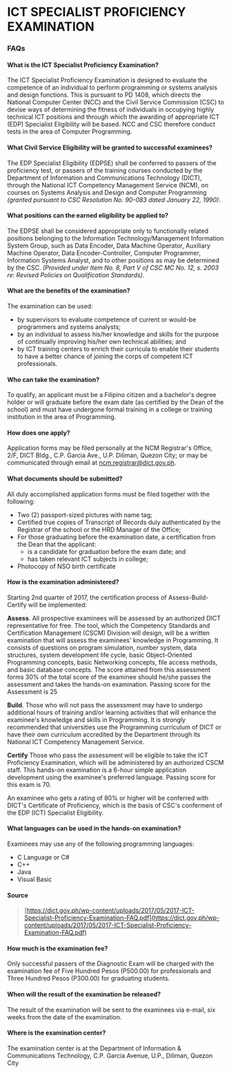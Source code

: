 # ICT SPECIALIST PROFICIENCY EXAMINATION

### FAQs

#### What is the ICT Specialist Proficiency Examination?

The ICT Specialist Proficiency Examination is designed to evaluate the competence of an individual to perform programming or systems analysis and design functions. This is pursuant to PD 1408, which directs the National Computer Center (NCC) and the Civil Service Commission (CSC) to devise ways of determining the fitness of individuals in occupying highly technical ICT positions and through which the awarding of appropriate ICT (EDP) Specialist Eligibility will be based. NCC and CSC therefore conduct tests in the area of Computer Programming.

#### What Civil Service Eligibility will be granted to successful examinees?

The EDP Specialist Eligibility (EDPSE) shall be conferred to passers of the proficiency test, or passers of the training courses conducted by the Department of Information and Communications Technology (DICT), through the National ICT Competency Management Service (NCM), on courses on Systems Analysis and Design and Computer Programming _(granted pursuant to CSC Resolution No. 90-083 dated January 22, 1990)_.

#### What positions can the earned eligibility be applied to?

The EDPSE shall be considered appropriate only to functionally related positions belonging to the Information Technology/Management Information System Group, such as Data Encoder, Data Machine Operator, Auxiliary Machine Operator, Data Encoder-Controller, Computer Programmer, Information Systems Analyst, and to other positions as may be determined by the CSC. _(Provided under Item No. 8, Part V of CSC MC No. 12, s. 2003 re: Revised Policies on Qualification Standards)_.

#### What are the benefits of the examination? 

The examination can be used: 
- by supervisors to evaluate competence of current or would-be programmers and systems analysts;
- by an individual to assess his/her knowledge and skills for the purpose of continually improving his/her own technical abilities; and
- by ICT training centers to enrich their curricula to enable their students to have a better chance of joining the corps of competent ICT professionals. 

#### Who can take the examination?

To qualify, an applicant must be a Filipino citizen and a bachelor's degree holder or will graduate before the exam date (as certified by the Dean of the school) and must have undergone formal training in a college or training institution in the area of Programming.

#### How does one apply?

Application forms may be filed personally at the NCM Registrar's Office, 2/F, DICT Bldg., C.P. Garcia Ave., U.P. Diliman, Quezon City; or may be communicated through email at ncm.registrar@dict.gov.ph.

#### What documents should be submitted?

All duly accomplished application forms must be filed together with the following:
- Two (2) passport-sized pictures with name tag;
- Certified true copies of Transcript of Records duly authenticated by the Registrar of the school or the HRD Manager of the Office;
- For those graduating before the examination date, a certification from the Dean that the applicant:
  - is a candidate for graduation before the exam date; and 
  - has taken relevant ICT subjects in college;
- Photocopy of NSO birth certificate

#### How is the examination administered?

Starting 2nd quarter of 2017, the certification process of Assess-Build-Certify will be implemented:

**Assess**. All prospective examinees will be assessed by an authorized DICT representative for free. The tool, which the Competency Standards and Certification Management (CSCM) Division will design, will be a written examination that will assess the examinees' knowledge in Programming. It consists of questions on program simulation, number system, data structures, system development life cycle, basic Object-Oriented Programming concepts, basic Networking concepts, file access methods, and basic database concepts. The score attained from this assessment forms 30% of the total score of the examinee should he/she passes the assessment and takes the hands-on examination. Passing score for the Assessment is 25

**Build**. Those who will not pass the assessment may have to undergo additional hours of training and/or learning activities that will enhance the examinee's knowledge and skills in Programming. It is strongly recommended that universities use the Programming curriculum of DICT or have their own curriculum accredited by the Department through its National ICT Competency Management Service. 

**Certify** Those who pass the assessment will be eligible to take the ICT Proficiency Examination, which will be administered by an authorized CSCM staff. This hands-on examination is a 6-hour simple application development using the examinee's preferred language. Passing score for this exam is 70.

An examinee who gets a rating of 80% or higher will be conferred with DICT's Certificate of Proficiency, which is the basis of CSC's conferment of the EDP (ICT) Specialist Eligibility.

#### What languages can be used in the hands-on examination?

Examinees may use any of the following programming languages:
- C Language or C#
- C++
- Java
- Visual Basic 

#### Source
> [https://dict.gov.ph/wp-content/uploads/2017/05/2017-ICT-Specialist-Proficiency-Examination-FAQ.pdf](https://dict.gov.ph/wp-content/uploads/2017/05/2017-ICT-Specialist-Proficiency-Examination-FAQ.pdf)

#### How much is the examination fee?
Only successful passers of the Diagnostic Exam will be charged with the examination fee of Five Hundred Pesos (P500.00) for professionals and Three Hundred Pesos (P300.00) for graduating students.

#### When will the result of the examination be released?
The result of the examination will be sent to the examinees via e-mail, six weeks from the date of the examination.

#### Where is the examination center?
The examination center is at the Department of Information & Communications Technology, C.P. Garcia Avenue, U.P., Diliman, Quezon City
